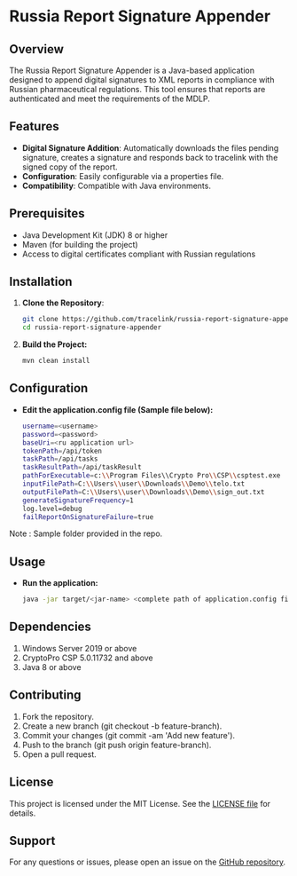 # Russia Report Signature Appender

## Overview

The Russia Report Signature Appender is a Java-based application designed to append digital signatures to XML reports in compliance with Russian pharmaceutical regulations. This tool ensures that reports are authenticated and meet the requirements of the MDLP.

## Features

- **Digital Signature Addition**: Automatically downloads the files pending signature, creates a signature and responds back to tracelink with the signed copy of the report.
- **Configuration**: Easily configurable via a properties file.
- **Compatibility**: Compatible with Java environments.

## Prerequisites

- Java Development Kit (JDK) 8 or higher
- Maven (for building the project)
- Access to digital certificates compliant with Russian regulations

## Installation

1. **Clone the Repository**:
   ```bash
   git clone https://github.com/tracelink/russia-report-signature-appender.git
   cd russia-report-signature-appender
2. **Build the Project:**
   ```bash
   mvn clean install

## Configuration

- **Edit the application.config file (Sample file below):**
   ```bash
   username=<username>
   password=<password>
   baseUri=<ru application url>
   tokenPath=/api/token
   taskPath=/api/tasks
   taskResultPath=/api/taskResult
   pathForExecutable=c:\\Program Files\\Crypto Pro\\CSP\\csptest.exe
   inputFilePath=C:\\Users\\user\\Downloads\\Demo\\telo.txt
   outputFilePath=C:\\Users\\user\\Downloads\\Demo\\sign_out.txt
   generateSignatureFrequency=1
   log.level=debug
   failReportOnSignatureFailure=true

Note : Sample folder provided in the repo.

## Usage
- **Run the application:**
   ```bash
   java -jar target/<jar-name> <complete path of application.config file>

## Dependencies
1. Windows Server 2019 or above
2. CryptoPro CSP 5.0.11732 and above
3. Java 8 or above

## Contributing
1. Fork the repository.
2. Create a new branch (git checkout -b feature-branch).
3. Commit your changes (git commit -am 'Add new feature').
4. Push to the branch (git push origin feature-branch).
5. Open a pull request.

## License
This project is licensed under the MIT License. See the [LICENSE file](https://github.com/tracelink/russia-report-signature-appender/blob/main/LICENSE) for details.

## Support
For any questions or issues, please open an issue on the [GitHub repository](https://github.com/tracelink/russia-report-signature-appender/issues).
